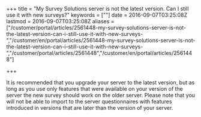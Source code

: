﻿+++
title = "My Survey Solutions server is not the latest version. Can I still use it with new surveys?"
keywords = [""]
date = 2016-09-07T03:25:08Z
lastmod = 2016-09-07T03:25:08Z
aliases = ["/customer/portal/articles/2561448-my-survey-solutions-server-is-not-the-latest-version-can-i-still-use-it-with-new-surveys-","/customer/en/portal/articles/2561448-my-survey-solutions-server-is-not-the-latest-version-can-i-still-use-it-with-new-surveys-","/customer/portal/articles/2561448","/customer/en/portal/articles/2561448"]

+++

It is recommended that you upgrade your server to the latest version, but
as long as you use only features that were available on your version of
the server the new survey should work on the older server. Please note
that you will not be able to import to the server questionnaires with
features introduced in versions that are later than the version of your
server.
